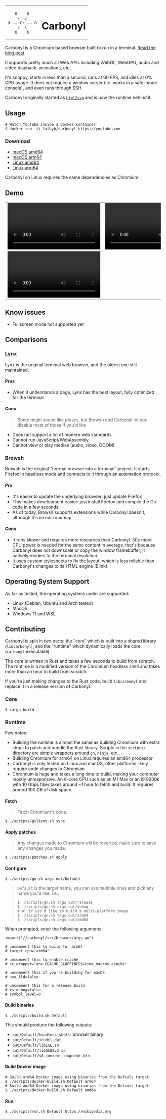 <table align="center">
  <tbody>
    <tr>
      <td>
        <p></p>
        <pre>
   O    O
    \  /
O —— Cr —— O
    /  \
   O    O</pre>
      </td>
      <td><h1>Carbonyl</h1></td>
    </tr>
  </tbody>
</table>

Carbonyl is a Chromium based browser built to run in a terminal. [Read the blog post](https://fathy.fr/carbonyl).

It supports pretty much all Web APIs including WebGL, WebGPU, audio and video playback, animations, etc..

It's snappy, starts in less than a second, runs at 60 FPS, and idles at 0% CPU usage. It does not require a window server (i.e. works in a safe-mode console), and even runs through SSH.

Carbonyl originally started as [`html2svg`](https://github.com/fathyb/html2svg) and is now the runtime behind it.

## Usage

```shell
# Watch YouTube inside a Docker container
$ docker run -ti fathyb/carbonyl https://youtube.com
```

### Download

-   [macOS amd64](https://refloat.ci/artifact/fathyb/carbonyl/59/carbonyl.macos-amd64.zip)
-   [macOS arm64](https://refloat.ci/artifact/fathyb/carbonyl/59/carbonyl.macos-arm64.zip)
-   [Linux amd64](https://refloat.ci/artifact/fathyb/carbonyl/59/carbonyl.linux-amd64.zip)
-   [Linux arm64](https://refloat.ci/artifact/fathyb/carbonyl/59/carbonyl.linux-arm64.zip)

Carbonyl on Linux requires the same dependencies as Chromium.

## Demo

<table>
  <tbody>
    <tr>
      <td>
        <video src="https://user-images.githubusercontent.com/5746414/213682926-f1cc2de7-a38c-4125-9257-92faecfc7e24.mp4">
      </td>
      <td>
        <video src="https://user-images.githubusercontent.com/5746414/213682913-398d3d11-1af8-4ae6-a0cd-a7f878efd88b.mp4">
      </td>
    </tr>
    <tr>
      <td colspan="2">
        <video src="https://user-images.githubusercontent.com/5746414/213682918-d6396a4f-ee23-431d-828e-4ad6a00e690e.mp4">
      </td>
    </tr>
  </tbody>
</table>

## Know issues

-   Fullscreen mode not supported yet

## Comparisons

### Lynx

Lynx is the original terminal web browser, and the oldest one still maintained.

#### Pros

-   When it understands a page, Lynx has the best layout, fully optimized for the terminal

#### Cons

> Some might sound like pluses, but Browsh and Carbonyl let you disable most of those if you'd like

-   Does not support a lot of modern web standards
-   Cannot run JavaScript/WebAssembly
-   Cannot view or play medias (audio, video, DOOM)

### Browsh

Browsh is the original "normal browser into a terminal" project. It starts Firefox in headless mode and connects to it through an automation protocol.

#### Pro

-   It's easier to update the underlying browser: just update Firefox
-   This makes development easier: just install Firefox and compile the Go code in a few seconds
-   As of today, Browsh supports extensions while Carbonyl doesn't, although it's on our roadmap

#### Cons

-   It runs slower and requires more resources than Carbonyl. 50x more CPU power is needed for the same content in average, that's because Carbonyl does not downscale or copy the window framebuffer, it natively renders to the terminal resolution.
-   It uses custom stylesheets to fix the layout, which is less reliable than Carbonyl's changes to its HTML engine (Blink).

## Operating System Support

As far as tested, the operating systems under are supported:

-   Linux (Debian, Ubuntu and Arch tested)
-   MacOS
-   Windows 11 and WSL

## Contributing

Carbonyl is split in two parts: the "core" which is built into a shared library (`libcarbonyl`), and the "runtime" which dynamically loads the core (`carbonyl` executable).

The core is written in Rust and takes a few seconds to build from scratch. The runtime is a modified version of the Chromium headless shell and takes more than an hour to build from scratch.

If you're just making changes to the Rust code, build `libcarbonyl` and replace it in a release version of Carbonyl.

### Core

```console
$ cargo build
```

### Runtime

Few notes:

-   Building the runtime is almost the same as building Chromium with extra steps to patch and bundle the Rust library. Scripts in the `scripts/` directory are simple wrappers around `gn`, `ninja`, etc..
-   Building Chromium for arm64 on Linux requires an amd64 processor
-   Carbonyl is only tested on Linux and macOS, other platforms likely require code changes to Chromium
-   Chromium is huge and takes a long time to build, making your computer mostly unresponsive. An 8-core CPU such as an M1 Max or an i9 9900k with 10 Gbps fiber takes around ~1 hour to fetch and build. It requires around 100 GB of disk space.

#### Fetch

> Fetch Chromium's code.

```console
$ ./scripts/gclient.sh sync
```

#### Apply patches

> Any changes made to Chromium will be reverted, make sure to save any changes you made.

```console
$ ./scripts/patches.sh apply
```

#### Configure

```console
$ ./scripts/gn.sh args out/Default
```

> `Default` is the target name, you can use multiple ones and pick any name you'd like, i.e.:
>
> ```console
> $ ./scripts/gn.sh args out/release
> $ ./scripts/gn.sh args out/debug
> # or if you'd like to build a multi-platform image
> $ ./scripts/gn.sh args out/arm64
> $ ./scripts/gn.sh args out/amd64
> ```

When prompted, enter the following arguments:

```gn
import("//carbonyl/src/browser/args.gn")

# uncomment this to build for arm64
# target_cpu="arm64"

# uncomment this to enable ccache
# cc_wrapper="env CCACHE_SLOPPINESS=time_macros ccache"

# uncomment this if you're building for macOS
# use_lld=false

# uncomment this for a release build
# is_debug=false
# symbol_level=0
```

#### Build binaries

```console
$ ./scripts/build.sh Default
```

This should produce the following outputs:

-   `out/Default/headless_shell`: browser binary
-   `out/Default/icudtl.dat`
-   `out/Default/libEGL.so`
-   `out/Default/libGLESv2.so`
-   `out/Default/v8_context_snapshot.bin`

#### Build Docker image

```console
# Build arm64 Docker image using binaries from the Default target
$ ./scripts/docker-build.sh Default arm64
# Build amd64 Docker image using binaries from the Default target
$ ./scripts/docker-build.sh Default amd64
```

#### Run

```
$ ./scripts/run.sh Default https://wikipedia.org
```
